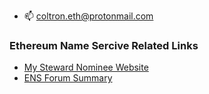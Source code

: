 - 📫 coltron.eth@protonmail.com

### Ethereum Name Sercive Related Links
- [My Steward Nominee Website](https://www.coltron-eth.xyz)
- [ENS Forum Summary](https://discuss.ens.domains/u/Coltron.eth/)
